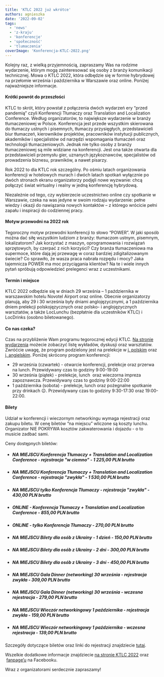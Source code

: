 ```yaml
---
title: 'KTLC 2022 już wkrótce'
authors: agnieszka
date: '2022-09-02'
tags:
  - 'news'
  - 'z-kraju'
  - 'konferencje'
  - 'społeczność'
  - 'tlumaczenia'
coverImage: 'Konferencja-KTLC-2022.png'
---
```


Kolejny raz, z wielką przyjemnością, zapraszamy Was na rodzime wydarzenie,
którym mogą zainteresować się osoby z branży komunikacji technicznej. Mowa o
KTLC 2022, która odbędzie się w formie hybrydowej na przełomie września i
października w Warszawie oraz online. Poniżej najważniejsze informacje.

<!--truncate-->

#### **Krótki powrót do przeszłości**

KTLC to skrót, który powstał z połączenia dwóch wydarzeń ery “przed pandemią”
czyli Konferencji Tłumaczy oraz Translation and Localization Conference. Według
organizatorów, to największe wydarzenie w branży tłumaczeniowej w Polsce.
Konferencja jest przede wszystkim skierowana do tłumaczy ustnych i pisemnych,
tłumaczy przysięgłych, przedstawicieli biur tłumaczeń, kierowników projektów,
pracowników instytucji publicznych, akademików i specjalistów od narzędzi
wspomagania tłumaczeń oraz technologii tłumaczeniowych. Jednak nie tylko osoby z
branży tłumaczeniowej są mile widziane na konferencji. Jest ona także otwarta
dla przedstawicieli przemysłu gier, uznanych językoznawców, specjalistów od
prowadzenia biznesu, prawników, a nawet pisarzy.

Rok 2022 to dla KTLC rok szczególny. Po ośmiu latach organizowania konferencji w
hotelowych murach i dwóch latach spotkań wyłącznie po dwóch stronach ekranu
organizatorzy podjęli nowe wyzwanie: chcą połączyć świat wirtualny i realny w
jedną konferencję hybrydową.

Niezależnie od tego, czy wybierzecie uczestnictwo online czy spotkanie w
Warszawie, czeka na was jedyne w swoim rodzaju wydarzenie: pełne wiedzy i okazji
do nawiązania nowych kontaktów – z którego wrócicie pełni zapału i inspiracji do
codziennej pracy.

#### **Motyw przewodni na 2022 rok**

Tegoroczny motyw przewodni konferencji to słowo “POWER”. W jaki sposób można dać
siłę wszystkim ludziom z branży: tłumaczom ustnym, pisemnym, lokalizatorom? Jak
korzystać z maszyn, oprogramowania i rozwiązań sprzętowych, by czerpać z nich
korzyści? Czy branża tłumaczeniowa ma supermoce, które dają jej przewagę w coraz
bardziej zdigitalizowanym świecie? Co sprawiło, że wasza praca nabrała rozpędu i
mocy? Jaka tajemnicza POWER ma moc przyciągania klientów? Na te i wiele innych
pytań spróbują odpowiedzieć prelegenci wraz z uczestnikami.

#### **Termin i miejsce**

KTLC 2022 odbędzie się w dniach 29 września – 1 października w warszawskim
hotelu Novotel Airport oraz online. Obecnie organizatorzy planują, aby 29 i 30
września były dniami anglojęzycznymi, a 1 października dniem prelekcji
polskojęzycznych oraz polsko- i anglojęzycznych warsztatów, a także LocLunchu
(bezpłatnie dla uczestników KTLC) i LocDrinks (osobno biletowanego).

#### **Co nas czeka?**

Czas na przybliżenie Wam programu tegorocznej edycji KTLC.
[Na stronie wydarzenia](https://konferencja-tlumaczy.pl/) możecie zobaczyć listę
wykładów, dyskusji oraz warsztatów. Zwróćcie uwagę, że program podzielony jest
na prelekcje w [j. polskim](https://konferencja-tlumaczy.pl/?page_id=1544) oraz
[j. angielskim](https://translation-conference.com/ktlc2022-schedule/). Poniżej
skrócony program konferencji:

- 29 września (czwartek) - otwarcie konferencji, prelekcje oraz przerwa na
  lunch. Przewidywany czas to godziny 9:00-19:00
- 30 września (piątek) - prelekcje, lunch  oraz wieczorna impreza zapoznawcza.
  Przewidywany czas to godziny 9:00-22:00
- 1 października (sobota) - prelekcje, lunch oraz pożegnalne spotkanie przy
  drinkach 😉. Przewidywany czas to godziny 9:30-17:30 oraz 19:00-22:00.

#### **Bilety**

Udział w konferencji i wieczornym networkingu wymaga rejestracji oraz zakupu
biletu. W cenę biletów “na miejscu” wliczone są koszty lunchu. Organizator NIE
POKRYWA kosztów zakwaterowania i dojazdu - o to musicie zadbać sami.

Ceny dostępnych biletów:

- ##### NA MIEJSCU Konferencja Tłumaczy + Translation and Localization Conference - rejestracja "w ciemno" - 1 225,00 PLN brutto
- ##### NA MIEJSCU Konferencja Tłumaczy + Translation and Localization Conference - rejestracja "zwykła" - 1 530,00 PLN brutto
- ##### NA MIEJSCU tylko Konferencja Tłumaczy - rejestracja "zwykła" - 430,00 PLN brutto
- ##### ONLINE - Konferencja Tłumaczy + Translation and Localization Conference - 855,00 PLN brutto
- ##### ONLINE - tylko Konferencja Tłumaczy - 270,00 PLN brutto
- ##### NA MIEJSCU Bilety dla osób z Ukrainy - 1 dzień - 150,00 PLN brutto
- ##### NA MIEJSCU Bilety dla osób z Ukrainy - 2 dni - 300,00 PLN brutto
- ##### NA MIEJSCU Bilety dla osób z Ukrainy - 3 dni - 450,00 PLN brutto
- ##### NA MIEJSCU Gala Dinner (networking) 30 września - rejestracja zwykła - 309,00 PLN brutto
- ##### NA MIEJSCU Gala Dinner (networking) 30 września - wczesna rejestracja - 279,00 PLN brutto
- ##### NA MIEJSCU Wieczór networkingowy 1 października - rejestracja zwykła - 159,00 PLN brutto
- ##### NA MIEJSCU Wieczór networkingowy 1 października - wczesna rejestracja - 139,00 PLN brutto

Szczegóły dotyczące biletów oraz linki do rejestracji znajdziecie
[tutaj](https://konferencja-tlumaczy.pl/?page_id=666).

Wszelkie dodatkowe informacje znajdziecie
[na stronie KTLC 2022](https://konferencja-tlumaczy.pl/) oraz
 [fanpage’u](https://www.facebook.com/KonferencjaTlumaczy) na Facebooku.

Wraz z organizatorami serdecznie zapraszamy!
